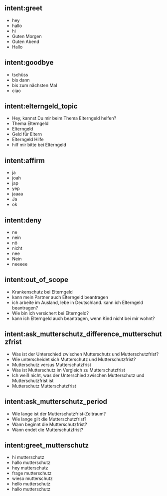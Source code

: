 ## intent:greet
- hey
- hallo
- hi
- Guten Morgen
- Guten Abend
- Hallo

## intent:goodbye
- tschüss
- bis dann
- bis zum nächsten Mal
- ciao

## intent:elterngeld_topic
- Hey, kannst Du mir beim Thema Elterngeld helfen?
- Thema Elterngeld
- Elterngeld
- Geld für Eltern
- Elterngeld Hilfe
- hilf mir bitte bei Elterngeld

<!--
## intent:choose_elterngeld_precise
-->

<!--
## intent:choose_elterngeld_general
-->

<!--
## intent:choose_elterngeld_prerequisites
-->

## intent:affirm
- ja
- joah
- jap
- yep
- jaaaa
- Ja
- ok

## intent:deny
- ne
- nein
- nö
- nicht
- nee
- Nein
- neeeee

## intent:out_of_scope
- Krankenschutz bei Elterngeld
- kann mein Partner auch Elterngeld beantragen
- ich arbeite im Ausland, lebe in Deutschland. kann ich Elterngeld beantragen?
- Wie bin ich versichert bei Elterngeld?
- kann ich Elterngeld auch beantragen, wenn Kind nicht bei mir wohnt?

## intent:ask_mutterschutz_difference_mutterschutzfrist
- Was ist der Unterschied zwischen Mutterschutz und Mutterschutzfrist?
- Wie unterscheidet sich Mutterschutz und Mutterschutzfrist?
- Mutterschutz versus Mutterschutzfrist
- Was ist Mutterschutz im Vergleich zu Mutterschutzfrist
- Ich weiß nicht, was der Unterschied zwischen Mutterschutz und Mutterschutzfrist ist
- Mutterschutz Mutterschutzfrist

## intent:ask_mutterschutz_period
- Wie lange ist der Mutterschutzfrist-Zeitraum?
- Wie lange gilt die Mutterschutzfrist?
- Wann beginnt die Mutterschutzfrist?
- Wann endet die Mutterschutzfrist?

## intent:greet_mutterschutz
- hi mutterschutz
- hallo mutterschutz
- hey mutterschutz
- frage mutterschutz
- wieso mutterschutz
- hello mutterschutz
- hallo mutterschutz